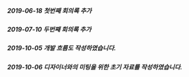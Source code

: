 ##### 2019-06-18 첫번째 회의록 추가

##### 2019-07-10 두번째 회의록 추가

##### 2019-10-05 개발 흐름도 작성하였습니다.

##### 2019-10-06 디자이너와의 미팅을 위한 초기 자료를 작성하였습니다.
